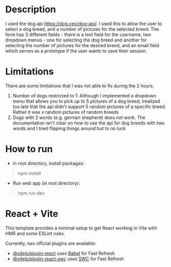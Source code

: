 # Description
I used the dog api https://dog.ceo/dog-api/. I used this to allow the user to select a dog breed, and a number of pictures for the selected breed.
The form has 3 different fields - there is a text field for the username, two dropdown menus - one for selecting the dog breed and another for selecting the number of pictures for the desired breed, and an email field which serves as a prototype if the user wants to save their session. 

# Limitations
There are some limitations that I was not able to fix during the 2 hours. 
1) Number of dogs restricted to 1: Although I implemented a dropdown menu that allows you to pick up to 5 pictures of a dog breed, Irealized too late that the api didn't support 5 random pictures of a specific breed. Rather it was x random pictures of random breeds
2) Dogs with 2 words (e.g. german shepherd) does not work. The documentation isn't clear on how to use the api for dog breeds with two words and I tried flipping things around but to no luck


# How to run 
- in root directory, install packages:
> npm install
- Run web app (in root directory):
> npm run dev


# React + Vite

This template provides a minimal setup to get React working in Vite with HMR and some ESLint rules.

Currently, two official plugins are available:

- [@vitejs/plugin-react](https://github.com/vitejs/vite-plugin-react/blob/main/packages/plugin-react/README.md) uses [Babel](https://babeljs.io/) for Fast Refresh
- [@vitejs/plugin-react-swc](https://github.com/vitejs/vite-plugin-react-swc) uses [SWC](https://swc.rs/) for Fast Refresh
